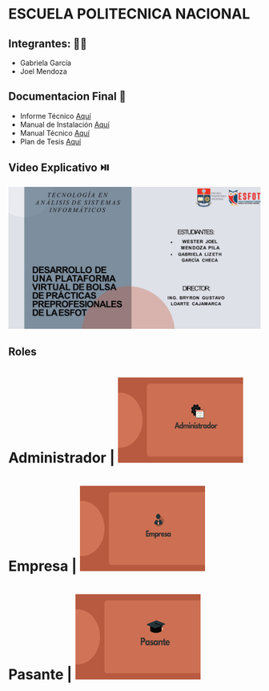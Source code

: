 # ESCUELA POLITECNICA NACIONAL
## Integrantes: 👩🧑‍
- Gabriela García
- Joel Mendoza

## Documentacion Final 📕
- Informe Técnico [Aquí](https://github.com/JoelMendoza1/Tesis/blob/main/Documentos/Informe-Técnico.pdf)
- Manual de Instalación [Aquí](https://github.com/JoelMendoza1/Tesis/blob/main/Documentos/Manual_Instalación.pdf)
- Manual Técnico [Aquí](https://github.com/JoelMendoza1/Tesis/blob/main/Documentos/Manual-Técnico.pdf)
- Plan de Tesis [Aquí](https://github.com/JoelMendoza1/Tesis/blob/main/Documentos/Plan-Tesis_García-Mendoza.pdf)

## Video Explicativo ⏯️
[![Image text](https://github.com/JoelMendoza1/Tesis/blob/main/Documentos/Imagenes/Inicio.jpg)](https://www.youtube.com/watch?v=h9XNjsTXc6I&t)


## Roles

# Administrador | <img src="https://github.com/JoelMendoza1/Tesis/blob/main/Documentos/Imagenes/ADMINISTRADOR.png"  height="170" width="250" >

# Empresa | <img src="https://github.com/JoelMendoza1/Tesis/blob/main/Documentos/Imagenes/EMPRESA.png"  height="170" width="250" >

# Pasante | <img src="https://github.com/JoelMendoza1/Tesis/blob/main/Documentos/Imagenes/PASANTE.png" height="170" width="250" >
